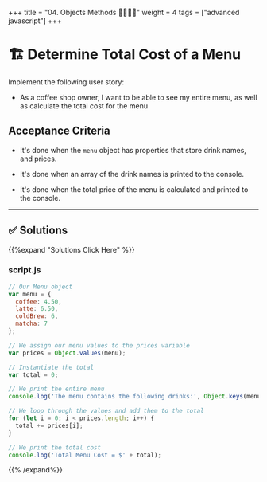 +++
title = "04. Objects Methods 👩‍🎓👨‍🎓"
weight = 4
tags = ["advanced javascript"] 
+++

# 🏗️ Determine Total Cost of a Menu

Implement the following user story:

* As a coffee shop owner, I want to be able to see my entire menu, as well as calculate the total cost for the menu 

## Acceptance Criteria 

* It's done when the `menu` object has properties that store drink names, and prices. 

* It's done when an array of the drink names is printed to the console. 

* It's done when the total price of the menu is calculated and printed to the console.

---


## ✅ Solutions 
{{%expand "Solutions Click Here" %}}
### script.js
```js
// Our Menu object
var menu = {
  coffee: 4.50,
  latte: 6.50,
  coldBrew: 6,
  matcha: 7
};

// We assign our menu values to the prices variable
var prices = Object.values(menu);

// Instantiate the total
var total = 0;

// We print the entire menu
console.log('The menu contains the following drinks:', Object.keys(menu));

// We loop through the values and add them to the total
for (let i = 0; i < prices.length; i++) {
  total += prices[i];
}

// We print the total cost
console.log('Total Menu Cost = $' + total);
```

{{% /expand%}}